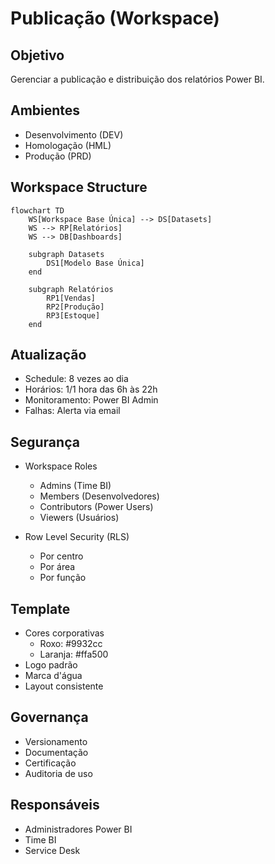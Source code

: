 # Publicação (Workspace)

## Objetivo
Gerenciar a publicação e distribuição dos relatórios Power BI.

## Ambientes
- Desenvolvimento (DEV)
- Homologação (HML)
- Produção (PRD)

## Workspace Structure
```mermaid
flowchart TD
    WS[Workspace Base Única] --> DS[Datasets]
    WS --> RP[Relatórios]
    WS --> DB[Dashboards]
    
    subgraph Datasets
        DS1[Modelo Base Única]
    end
    
    subgraph Relatórios
        RP1[Vendas]
        RP2[Produção]
        RP3[Estoque]
    end
```

## Atualização
- Schedule: 8 vezes ao dia
- Horários: 1/1 hora das 6h às 22h
- Monitoramento: Power BI Admin
- Falhas: Alerta via email

## Segurança
- Workspace Roles
  * Admins (Time BI)
  * Members (Desenvolvedores)
  * Contributors (Power Users)
  * Viewers (Usuários)

- Row Level Security (RLS)
  * Por centro
  * Por área
  * Por função

## Template
- Cores corporativas
  * Roxo: #9932cc
  * Laranja: #ffa500
- Logo padrão
- Marca d'água
- Layout consistente

## Governança
- Versionamento
- Documentação
- Certificação
- Auditoria de uso

## Responsáveis
- Administradores Power BI
- Time BI
- Service Desk